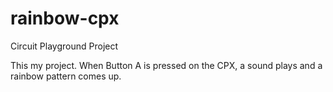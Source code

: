 # rainbow-cpx
Circuit Playground Project 

This my project. When Button A is pressed on the CPX, a sound plays and a rainbow pattern comes up. 
